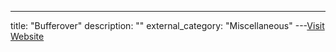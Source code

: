 ---
title: "Bufferover"
description: ""
external_category: "Miscellaneous"
---[Visit Website](http://dns.bufferover.run/)

